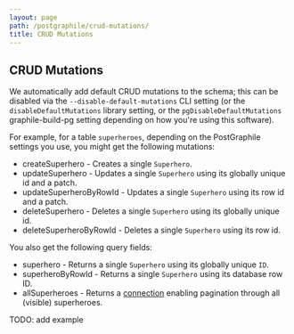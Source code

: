 ```yaml
---
layout: page
path: /postgraphile/crud-mutations/
title: CRUD Mutations
---
```


## CRUD Mutations

We automatically add default CRUD mutations to the schema; this can be disabled
via the `--disable-default-mutations` CLI setting (or the
`disableDefaultMutations` library setting, or the `pgDisableDefaultMutations`
graphile-build-pg setting depending on how you're using this software).

For example, for a table `superheroes`, depending on the PostGraphile settings
you use, you might get the following mutations:

- createSuperhero - Creates a single `Superhero`.
- updateSuperhero - Updates a single `Superhero` using its globally unique id and a patch.
- updateSuperheroByRowId - Updates a single `Superhero` using its row id and a patch.
- deleteSuperhero - Deletes a single `Superhero` using its globally unique id.
- deleteSuperheroByRowId - Deletes a single `Superhero` using its row id.

You also get the following query fields:

- superhero - Returns a single `Superhero` using its globally unique `ID`.
- superheroByRowId - Returns a single `Superhero` using its database row ID.
- allSuperheroes - Returns a [connection](/postgraphile/connection/) enabling pagination through all (visible) superheroes.

TODO: add example
